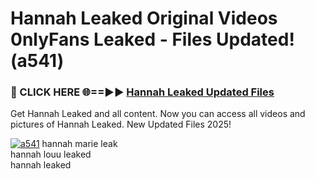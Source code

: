# Hannah Leaked Original Videos 0nlyFans Leaked - Files Updated! (a541)

<h3>🔴 CLICK HERE 🌐==►► <a href="https://tinyurl.com/x26r9saj" rel="nofollow">Hannah Leaked Updated Files</a></h3>

Get Hannah Leaked and all content. Now you can access all videos and pictures of Hannah Leaked. New Updated Files 2025!

[![a541](https://i.imgur.com/LkgZPqh.gif)](https://tinyurl.com/x26r9saj)
hannah marie leak<br>
hannah louu leaked<br>
hannah leaked